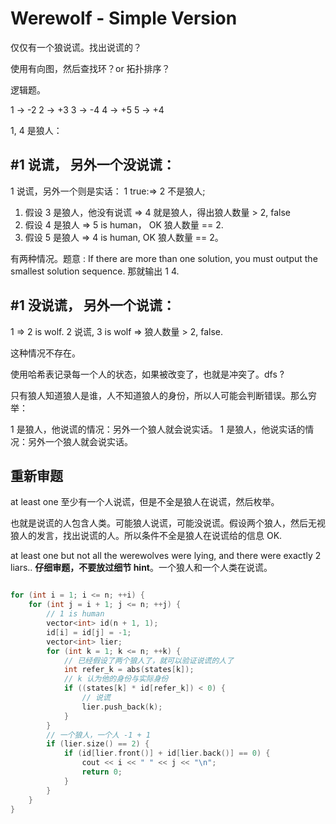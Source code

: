 # Werewolf - Simple Version

仅仅有一个狼说谎。找出说谎的？

使用有向图，然后查找环？or 拓扑排序？

逻辑题。

1 -> -2
2 -> +3
3 -> -4
4 -> +5
5 -> +4

1, 4 是狼人：

## #1 说谎， 另外一个没说谎：

1 说谎，另外一个则是实话： 1 true:=> 2 不是狼人; 

1. 假设 3 是狼人，他没有说谎 => 4 就是狼人，得出狼人数量 > 2, false
2. 假设 4 是狼人 => 5 is human， OK 狼人数量 == 2.
3. 假设 5 是狼人 => 4 is human, OK 狼人数量 == 2。

有两种情况。题意 : If there are more than one solution, you must output the smallest solution sequence. 那就输出 1 4.

## #1 没说谎， 另外一个说谎： 

1 => 2 is wolf. 2 说谎, 3 is wolf => 狼人数量 > 2, false.

这种情况不存在。

使用哈希表记录每一个人的状态，如果被改变了，也就是冲突了。dfs ?

只有狼人知道狼人是谁，人不知道狼人的身份，所以人可能会判断错误。那么穷举：

1 是狼人，他说谎的情况：另外一个狼人就会说实话。
1 是狼人，他说实话的情况：另外一个狼人就会说实话。

## 重新审题

at least one 至少有一个人说谎，但是不全是狼人在说谎，然后枚举。

也就是说谎的人包含人类。可能狼人说谎，可能没说谎。假设两个狼人，然后无视狼人的发言，找出说谎的人。所以条件不全是狼人在说谎给的信息 OK.

at least one but not all the werewolves were lying, and there were exactly 2 liars.. **仔细审题，不要放过细节 hint**。一个狼人和一个人类在说谎。

```C++

for (int i = 1; i <= n; ++i) {
    for (int j = i + 1; j <= n; ++j) {
        // 1 is human
        vector<int> id(n + 1, 1); 
        id[i] = id[j] = -1;
        vector<int> lier;
        for (int k = 1; k <= n; ++k) {
            // 已经假设了两个狼人了，就可以验证说谎的人了
            int refer_k = abs(states[k]);
            // k 认为他的身份与实际身份
            if ((states[k] * id[refer_k]) < 0) {
                // 说谎
                lier.push_back(k);
            }
        }
        // 一个狼人，一个人 -1 + 1
        if (lier.size() == 2) {
            if (id[lier.front()] + id[lier.back()] == 0) {
                cout << i << " " << j << "\n";
                return 0;
            }
        }
    }
}

```